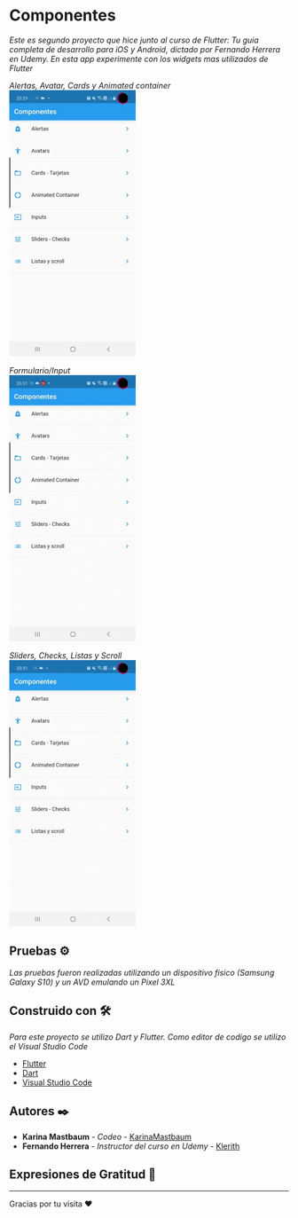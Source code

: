 # Componentes

_Este es segundo proyecto que hice junto al curso de Flutter: Tu guia completa de desarrollo para iOS y Android, dictado por Fernando Herrera en Udemy. En esta app experimente con los widgets mas utilizados de Flutter_

_Alertas, Avatar, Cards y Animated container_  
![](preview1.gif)

_Formulario/Input_  
![](preview2.gif)

_Sliders, Checks, Listas y Scroll_  
![](preview3.gif)

## Pruebas ⚙️

_Las pruebas fueron realizadas utilizando un dispositivo fisico (Samsung Galaxy S10) y un AVD emulando un Pixel 3XL_

## Construido con 🛠️

_Para este proyecto se utilizo Dart y Flutter. Como editor de codigo se utilizo el Visual Studio Code_

* [Flutter](https://flutter.dev/)
* [Dart](https://dart.dev/)
* [Visual Studio Code](https://code.visualstudio.com/)

## Autores ✒️

* **Karina Mastbaum** - *Codeo* - [KarinaMastbaum](https://github.com/KarinaMastbaum)
* **Fernando Herrera** - *Instructor del curso en Udemy* - [Klerith](https://github.com/Klerith)

## Expresiones de Gratitud 🎁


---
Gracias por tu visita ❤️